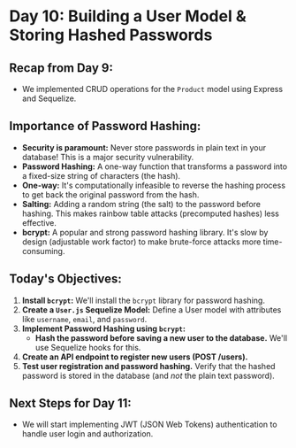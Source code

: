 # Day 10: Building a User Model & Storing Hashed Passwords

## Recap from Day 9:

- We implemented CRUD operations for the `Product` model using Express and Sequelize.

## Importance of Password Hashing:

- **Security is paramount:** Never store passwords in plain text in your database! This is a major security vulnerability.
- **Password Hashing:**  A one-way function that transforms a password into a fixed-size string of characters (the hash).
- **One-way:** It's computationally infeasible to reverse the hashing process to get back the original password from the hash.
- **Salting:**  Adding a random string (the salt) to the password before hashing. This makes rainbow table attacks (precomputed hashes) less effective.
- **bcrypt:** A popular and strong password hashing library. It's slow by design (adjustable work factor) to make brute-force attacks more time-consuming.

## Today's Objectives:

1. **Install `bcrypt`:**  We'll install the `bcrypt` library for password hashing.
2. **Create a `User.js` Sequelize Model:** Define a User model with attributes like `username`, `email`, and `password`.
3. **Implement Password Hashing using `bcrypt`:**
    - **Hash the password before saving a new user to the database.** We'll use Sequelize hooks for this.
4. **Create an API endpoint to register new users (POST /users).**
5. **Test user registration and password hashing.** Verify that the hashed password is stored in the database (and *not* the plain text password).

## Next Steps for Day 11:

- We will start implementing JWT (JSON Web Tokens) authentication to handle user login and authorization.